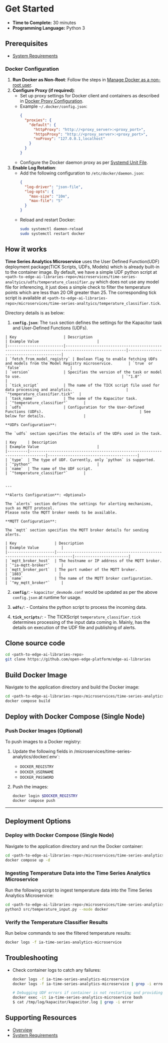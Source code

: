 # Get Started

-   **Time to Complete:** 30 minutes
-   **Programming Language:**  Python 3

## Prerequisites

- [System Requirements](system-requirements.md)


### Docker Configuration

1. **Run Docker as Non-Root**: Follow the steps in [Manage Docker as a non-root user](https://docs.docker.com/engine/install/linux-postinstall/#manage-docker-as-a-non-root-user).
2. **Configure Proxy (if required)**:
   - Set up proxy settings for Docker client and containers as described in [Docker Proxy Configuration](https://docs.docker.com/network/proxy/).
   - Example `~/.docker/config.json`:
     ```json
     {
       "proxies": {
         "default": {
           "httpProxy": "http://<proxy_server>:<proxy_port>",
           "httpsProxy": "http://<proxy_server>:<proxy_port>",
           "noProxy": "127.0.0.1,localhost"
         }
       }
     }
     ```
   - Configure the Docker daemon proxy as per [Systemd Unit File](https://docs.docker.com/engine/daemon/proxy/#systemd-unit-file).
3. **Enable Log Rotation**:
   - Add the following configuration to `/etc/docker/daemon.json`:
     ```json
     {
       "log-driver": "json-file",
       "log-opts": {
         "max-size": "10m",
         "max-file": "5"
       }
     }
     ```
   - Reload and restart Docker:
     ```bash
     sudo systemctl daemon-reload
     sudo systemctl restart docker
     ```

## How it works

**Time Series Analytics Microservice** uses the User Defined Function(UDF) deployment package(TICK Scripts, UDFs, Models) which is already built-in to the container image.
By default, we have a simple UDF python script at `<path-to-edge-ai-libraries-repo>/microservices/time-series-analtyics/udfs/temperature_classifier.py` which does not use any model file for
inferencing, it just does a simple check to filter the temperature points which are less than 20 OR greater than 25. 
The corresponding tick script is available at `<path-to-edge-ai-libraries-repo>/microservices/time-series-analtyics/temperature_classifier.tick`. 

Directory details is as below:
  
  1. **`config.json`**:
    The `task` section defines the settings for the Kapacitor task and User-Defined Functions (UDFs).

    | Key                     | Description                                                                                     | Example Value                          |
    |-------------------------|-------------------------------------------------------------------------------------------------|----------------------------------------|
    | `fetch_from_model_registry` | Boolean flag to enable fetching UDFs and models from the Model Registry microservice.       | `true` or `false`                      |
    | `version`               | Specifies the version of the task or model to use.                                             | `"1.0"`                                |
    | `tick_script`           | The name of the TICK script file used for data processing and analytics.                        | `"temperature_classifier.tick"`  |
    | `task_name`             | The name of the Kapacitor task.                                                                | `"temperature_classifier"`       |
    | `udfs`                  | Configuration for the User-Defined Functions (UDFs).                                           | See below for details.                 |

    **UDFs Configuration**:

    The `udfs` section specifies the details of the UDFs used in the task.

    | Key     | Description                                                                 | Example Value                          |
    |---------|-----------------------------------------------------------------------------|----------------------------------------|
    | `type`  | The type of UDF. Currently, only `python` is supported.                     | `"python"`                             |
    | `name`  | The name of the UDF script.                                                 | `"temperature_classifier"`       |
  

    ---

    **Alerts Configuration**: <Optional>

    The `alerts` section defines the settings for alerting mechanisms, such as MQTT protocol.
    Please note the MQTT broker needs to be available.

    **MQTT Configuration**:

    The `mqtt` section specifies the MQTT broker details for sending alerts.

    | Key                 | Description                                                                 | Example Value          |
    |---------------------|-----------------------------------------------------------------------------|------------------------|
    | `mqtt_broker_host`  | The hostname or IP address of the MQTT broker.                              | `"ia-mqtt-broker"`     |
    | `mqtt_broker_port`  | The port number of the MQTT broker.                                         | `1883`                |
    | `name`              | The name of the MQTT broker configuration.                                 | `"my_mqtt_broker"`     |


  2. **`config/`**:
    - `kapacitor_devmode.conf` would be updated as per the above `config.json` at runtime for usage.

  3. **`udfs/`**:
    - Contains the python script to process the incoming data.

  4. **`tick_scripts/`**:
    - The TICKScript `temperature_classifier.tick` determines processing of the input data coming in.
      Mainly, has the details on execution of the UDF file and publishing of alerts. 

## Clone source code

```bash
cd <path-to-edge-ai-libraries-repo>
git clone https://github.com/open-edge-platform/edge-ai-libraries
```

## Build Docker Image

Navigate to the application directory and build the Docker image:

```bash
cd <path-to-edge-ai-libraries-repo>/microservices/time-series-analytics/docker
docker compose build
```

## Deploy with Docker Compose (Single Node)

### Push Docker Images (Optional)

To push images to a Docker registry:

1. Update the following fields in <path-to-edge-ai-libraries-repo>/microservices/time-series-analytics/docker/.env`:
   - `DOCKER_REGISTRY`
   - `DOCKER_USERNAME`
   - `DOCKER_PASSWORD`

2. Push the images:
   ```bash
   docker login $DOCKER_REGISTRY
   docker compose push
   ```

---

## Deployment Options

### Deploy with Docker Compose (Single Node)

Navigate to the application directory and run the Docker container:

```bash
cd <path-to-edge-ai-libraries-repo>/microservices/time-series-analytics/docker
docker compose up -d
```

### Ingesting Temperature Data into the Time Series Analytics Microservice

Run the following script to ingest temperature data into the Time Series Analytics Microservice:

```sh
cd <path-to-edge-ai-libraries-repo>/microservices/time-series-analytics
python3 src/temperature_input.py --mode docker
```

### Verify the Temperature Classifier Results

Run below commands to see the filtered temperature results:


``` bash
docker logs -f ia-time-series-analytics-microservice
```


## Troubleshooting

- Check container logs to catch any failures:

  ```bash
  docker logs -f ia-time-series-analytics-microservice
  docker logs -f ia-time-series-analytics-microservice | grep -i error

  # Debugging UDF errors if container is not restarting and providing expected results
  docker exec -it ia-time-series-analytics-microservice bash
  $ cat /tmp/log/kapacitor/kapacitor.log | grep -i error
  ```

## Supporting Resources

* [Overview](Overview.md)
* [System Requirements](system-requirements.md)
